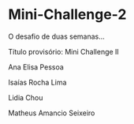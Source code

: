 # Mini-Challenge-2
O desafio de duas semanas...

Título provisório: Mini Challenge II

Ana Elisa Pessoa

Isaías Rocha Lima

Lidia Chou

Matheus Amancio Seixeiro




